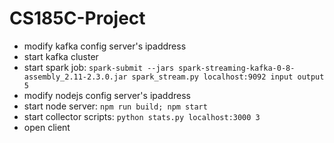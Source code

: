 # CS185C-Project

* modify kafka config server's ipaddress
* start kafka cluster
* start spark job: `spark-submit --jars spark-streaming-kafka-0-8-assembly_2.11-2.3.0.jar spark_stream.py localhost:9092 input output 5`
* modify nodejs config server's ipaddress
* start node server: `npm run build; npm start`
* start collector scripts: `python stats.py localhost:3000 3`
* open client
